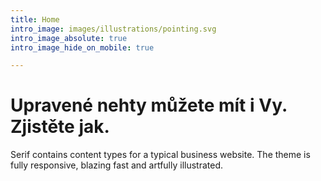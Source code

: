 ```yaml
---
title: Home
intro_image: images/illustrations/pointing.svg
intro_image_absolute: true
intro_image_hide_on_mobile: true

---
```

# Upravené nehty můžete mít i Vy. Zjistěte jak.

Serif contains content types for a typical business website. The theme is fully responsive, blazing fast and artfully illustrated.